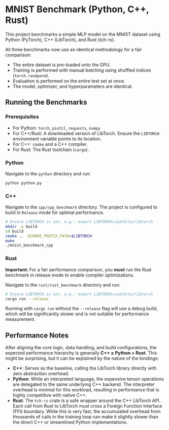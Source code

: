 # MNIST Benchmark (Python, C++, Rust)

This project benchmarks a simple MLP model on the MNIST dataset using Python (PyTorch), C++ (LibTorch), and Rust (tch-rs).

All three benchmarks now use an identical methodology for a fair comparison:
- The entire dataset is pre-loaded onto the GPU.
- Training is performed with manual batching using shuffled indices (`torch.randperm`).
- Evaluation is performed on the entire test set at once.
- The model, optimizer, and hyperparameters are identical.

## Running the Benchmarks

### Prerequisites
- For Python: `torch`, `psutil`, `requests`, `numpy`
- For C++/Rust: A downloaded version of LibTorch. Ensure the `LIBTORCH` environment variable points to its location.
- For C++: `cmake` and a C++ compiler.
- For Rust: The Rust toolchain (`cargo`).

### Python
Navigate to the `python` directory and run:
```bash
python python.py
```

### C++
Navigate to the `cpp/cpp_benchmark` directory. The project is configured to build in `Release` mode for optimal performance.
```bash
# Ensure LIBTORCH is set, e.g.: export LIBTORCH=/path/to/libtorch
mkdir -p build
cd build
cmake .. -DCMAKE_PREFIX_PATH=$LIBTORCH
make
./mnist_benchmark_cpp
```

### Rust

**Important:** For a fair performance comparison, you **must** run the Rust benchmark in release mode to enable compiler optimizations.

Navigate to the `rust/rust_benchmark` directory and run:
```bash
# Ensure LIBTORCH is set, e.g.: export LIBTORCH=/path/to/libtorch
cargo run --release
```

Running with `cargo run` without the `--release` flag will use a debug build, which will be significantly slower and is not suitable for performance measurement.

## Performance Notes

After aligning the core logic, data handling, and build configurations, the expected performance hierarchy is generally **C++ ≥ Python > Rust**. This might be surprising, but it can be explained by the nature of the bindings:

- **C++**: Serves as the baseline, calling the LibTorch library directly with zero abstraction overhead.
- **Python**: While an interpreted language, the expensive tensor operations are delegated to the same underlying C++ backend. The interpreter overhead is minimal for this workload, resulting in performance that is highly competitive with native C++.
- **Rust**: The `tch-rs` crate is a safe wrapper around the C++ LibTorch API. Each call from Rust to LibTorch must cross a Foreign Function Interface (FFI) boundary. While this is very fast, the accumulated overhead from thousands of calls in the training loop can make it slightly slower than the direct C++ or streamlined Python implementations.
